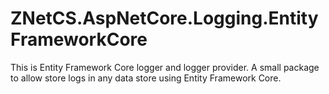 # ZNetCS.AspNetCore.Logging.EntityFrameworkCore
This is Entity Framework Core logger and logger provider. A small package to allow store logs in any data store using Entity Framework Core.
